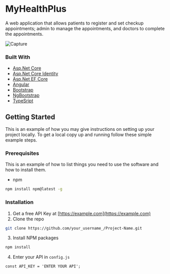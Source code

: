 # MyHealthPlus

A web application that allows patients to register and set checkup appointments; admin to manage the appointments, and doctors to complete the appointments.

![Capture](https://user-images.githubusercontent.com/18090549/76726006-e4344500-678a-11ea-9294-ec1bc0e0d2f1.PNG)

### Built With
* [Asp.Net Core](https://github.com/dotnet/aspnetcore)
* [Asp.Net Core Identity](https://github.com/dotnet/aspnetcore/tree/master/src/Identity)
* [Asp.Net EF Core](https://github.com/dotnet/efcore)
* [Angular](https://github.com/angular/angular)
* [Bootstrap](https://github.com/twbs/bootstrap)
* [NgBootstrap](https://github.com/ng-bootstrap/ng-bootstrap)
* [TypeSript](https://github.com/microsoft/TypeScript)


## Getting Started

This is an example of how you may give instructions on setting up your project locally.
To get a local copy up and running follow these simple example steps.

### Prerequisites

This is an example of how to list things you need to use the software and how to install them.
* npm
```sh
npm install npm@latest -g
```

### Installation

1. Get a free API Key at [https://example.com](https://example.com)
2. Clone the repo
```sh
git clone https://github.com/your_username_/Project-Name.git
```
3. Install NPM packages
```sh
npm install
```
4. Enter your API in `config.js`
```JS
const API_KEY = 'ENTER YOUR API';
```
